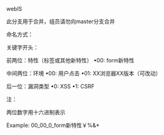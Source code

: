 webIS

此分支用于合并，组员请勿向master分支合并

命名方式：

关键字开头：

前两位：特性（标签或其他新特性）
•00: form新特性

中间两位：环境
•00: 用户点击
•01: XX浏览器XX版本（可改动）

后一位：漏洞类型
•0: XSS
•1: CSRF


注：

两位数字用十六进制表示


Example: 00_00_0_form新特性￥%&*
